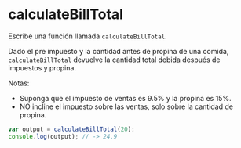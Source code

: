 # calculateBillTotal

Escribe una función llamada `calculateBillTotal`.

Dado el pre impuesto y la cantidad antes de propina de una comida,
`calculateBillTotal` devuelve la cantidad total debida después de impuestos y
propina.

Notas:

- Suponga que el impuesto de ventas es 9.5% y la propina es 15%.
- NO incline el impuesto sobre las ventas, solo sobre la cantidad de propina.

```js
var output = calculateBillTotal(20);
console.log(output); // -> 24,9
```
